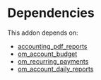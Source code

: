 # Dependencies

This addon depends on:

- [accounting_pdf_reports](https://github.com/bringout/odoomates/tree/d89c7f94a58922b149fd2ccd9cee32b4ca732e21/odoo-bringout-odoomates-accounting_pdf_reports)
- [om_account_budget](https://github.com/bringout/odoomates/tree/d89c7f94a58922b149fd2ccd9cee32b4ca732e21/odoo-bringout-odoomates-om_account_budget)
- [om_recurring_payments](https://github.com/bringout/odoomates/tree/d89c7f94a58922b149fd2ccd9cee32b4ca732e21/odoo-bringout-odoomates-om_recurring_payments)
- [om_account_daily_reports](https://github.com/bringout/odoomates/tree/d89c7f94a58922b149fd2ccd9cee32b4ca732e21/odoo-bringout-odoomates-om_account_daily_reports)
